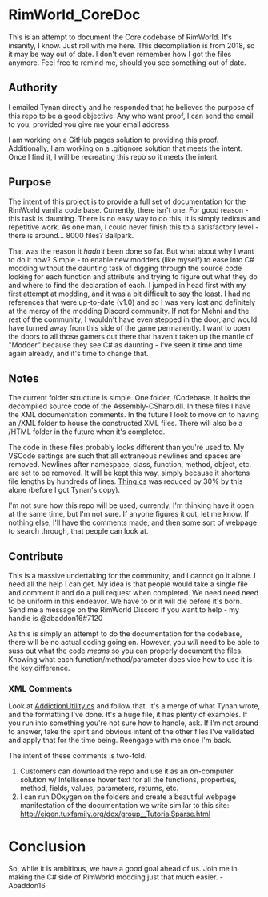 # RimWorld_CoreDoc

This is an attempt to document the Core codebase of RimWorld. It's insanity, I know. Just roll with me here. This decompliation is from 2018, so it may be way out of date. I don't even remember how I got the files anymore. Feel free to remind me, should you see something out of date.

## Authority

I emailed Tynan directly and he responded that he believes the purpose of this repo to be a good objective. Any who want proof, I can send the email to you, provided you give me your email address.

I am working on a GitHub pages solution to providing this proof. Additionally, I am working on a .gitignore solution that meets the intent. Once I find it, I will be recreating this repo so it meets the intent.

## Purpose

The intent of this project is to provide a full set of documentation for the RimWorld vanilla code base. Currently, there isn't one. For good reason - this task is daunting.
There is no easy way to do this, it is simply tedious and repetitive work. As one man, I could never finish this to a satisfactory level - there is around... 8000 files? Ballpark.

That was the reason it _hadn't_ been done so far. But what about why I want to do it now? Simple - to enable new modders (like myself) to ease into C# modding without the daunting task of
digging through the source code looking for each function and attribute and trying to figure out what they do and where to find the declaration of each. I jumped in head first with my first attempt
at modding, and it was a bit difficult to say the least. I had no references that were up-to-date (v1.0) and so I was very lost and definitely at the mercy of the modding Discord community.
If not for Mehni and the rest of the community, I wouldn't have even stepped in the door, and would have turned away from this side of the game permanently. I want to open the doors to all those
gamers out there that haven't taken up the mantle of "Modder" because they see C# as daunting - I've seen it time and time again already, and it's time to change that.

## Notes

The current folder structure is simple. One folder, /Codebase. It holds the decompiled source code of the Assembly-CSharp.dll. In these files I have the XML documentation comments.
In the future I look to move on to having an /XML folder to house the constructed XML files. There will also be a /HTML folder in the future when it's completed.

The code in these files probably looks different than you're used to. My VSCode settings are such that all extraneous newlines and spaces are removed.
Newlines after namespace, class, function, method, object, etc. are set to be removed. It will be kept this way, simply because it shortens file lengths by hundreds of lines.
[Thing.cs](/Codebase/Verse/Thing.cs) was reduced by 30% by this alone (before I got Tynan's copy).

I'm not sure how this repo will be used, currently. I'm thinking have it open at the same time, but I'm not sure. If anyone figures it out, let me know. If nothing else, I'll have the comments made, and then some sort of webpage to search through, that people can look at.

## Contribute

This is a massive undertaking for the community, and I cannot go it alone. I need all the help I can get. My idea is that people would take a single file and comment it
and do a pull request when completed. We need need need to be uniform in this endeavor. We have to or it will die before it's born. Send me a message on the RimWorld Discord if you want to help - my handle is @abaddon16#7120

As this is simply an attempt to do the documentation for the codebase, there will be no actual coding going on. However, you _will_ need to be able to suss out what the code _means_ so you can properly document the files. Knowing what each function/method/parameter does vice how to use it is the key difference.

### XML Comments

Look at [AddictionUtility.cs](/Codebase/RimWorld/AddictionUtility_Commented.cs) and follow that. It's a merge of what Tynan wrote, and the formatting I've done. It's a huge file, it has plenty of examples. If you run into something you're not sure how to handle, ask.
If I'm not around to answer, take the spirit and obvious intent of the other files I've validated and apply that for the time being. Reengage with me once I'm back.

The intent of these comments is two-fold.

1. Customers can download the repo and use it as an on-computer solution w/ Intellisense hover text for all the functions, properties, method, fields, values, parameters, returns, etc.
2. I can run DOxygen on the folders and create a beautiful webpage manifestation of the documentation we write similar to this site: http://eigen.tuxfamily.org/dox/group__TutorialSparse.html

# Conclusion

So, while it is ambitious, we have a good goal ahead of us. Join me in making the C# side of RimWorld modding just that much easier. - Abaddon16

